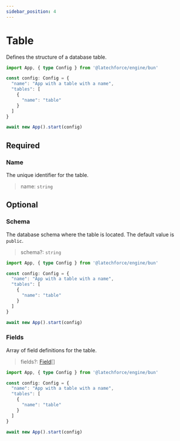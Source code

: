 ```yaml
---
sidebar_position: 4
---
```


# Table

Defines the structure of a database table.

```ts
import App, { type Config } from '@latechforce/engine/bun'

const config: Config = {
  "name": "App with a table with a name",
  "tables": [
    {
      "name": "table"
    }
  ]
}

await new App().start(config)
```
## Required

### Name

The unique identifier for the table.
>name: `string`

## Optional

### Schema

The database schema where the table is located.
The default value is `public`.
>schema?: `string`

```ts
import App, { type Config } from '@latechforce/engine/bun'

const config: Config = {
  "name": "App with a table with a name",
  "tables": [
    {
      "name": "table"
    }
  ]
}

await new App().start(config)
```
### Fields

Array of field definitions for the table.
>fields?: [Field](/api/table/field)[]

```ts
import App, { type Config } from '@latechforce/engine/bun'

const config: Config = {
  "name": "App with a table with a name",
  "tables": [
    {
      "name": "table"
    }
  ]
}

await new App().start(config)
```
